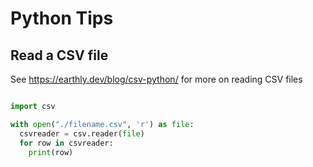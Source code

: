 # Python Tips

## Read a CSV file

See https://earthly.dev/blog/csv-python/ for more on reading CSV files

```python

import csv

with open("./filename.csv", 'r') as file:
  csvreader = csv.reader(file)
  for row in csvreader:
    print(row)
```
